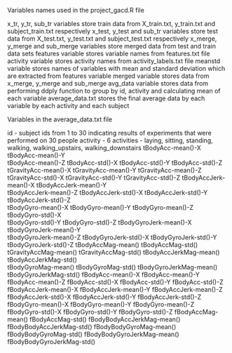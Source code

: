 Variables names used in the project_gacd.R file

x_tr, y_tr, sub_tr variables store train data from X_train.txt, y_train.txt and subject_train.txt respectively
x_test, y_test and sub_tr  variables store test data from X_test.txt, y_test.txt and subject_test.txt respectively
x_merge, y_merge and sub_merge variables store merged data from test and train data sets
features variable stores variable names from features.txt file
activity variable stores activity names from activity_labels.txt file
meanstd variable stores names of variables with mean and standard deviation which are extracted from features variable
merged variable stores data from x_merge, y_merge and sub_merge
avg_data variable stores data from performing ddply function to group by id, activity and calculating mean of each variable
average_data.txt stores the final average data by each variable by each activity and each subject


Variables in the average_data.txt file

id - subject ids from 1 to 30 indicating results of experiments that were performed on 30 people
activity - 6 activities - laying, sitting, standing, walking, walking_upstairs, walking_downstairs
tBodyAcc-mean()-X
tBodyAcc-mean()-Y          
tBodyAcc-mean()-Z
tBodyAcc-std()-X
tBodyAcc-std()-Y
tBodyAcc-std()-Z
tGravityAcc-mean()-X
tGravityAcc-mean()-Y
tGravityAcc-mean()-Z
tGravityAcc-std()-X
tGravityAcc-std()-Y
tGravityAcc-std()-Z
tBodyAccJerk-mean()-X
tBodyAccJerk-mean()-Y      
tBodyAccJerk-mean()-Z
tBodyAccJerk-std()-X
tBodyAccJerk-std()-Y
tBodyAccJerk-std()-Z       
tBodyGyro-mean()-X
tBodyGyro-mean()-Y
tBodyGyro-mean()-Z
tBodyGyro-std()-X          
tBodyGyro-std()-Y
tBodyGyro-std()-Z
tBodyGyroJerk-mean()-X
tBodyGyroJerk-mean()-Y     
tBodyGyroJerk-mean()-Z
tBodyGyroJerk-std()-X
tBodyGyroJerk-std()-Y
tBodyGyroJerk-std()-Z
tBodyAccMag-mean()
tBodyAccMag-std()
tGravityAccMag-mean()
tGravityAccMag-std()
tBodyAccJerkMag-mean()
tBodyAccJerkMag-std()      
tBodyGyroMag-mean()
tBodyGyroMag-std()
tBodyGyroJerkMag-mean()
tBodyGyroJerkMag-std()
fBodyAcc-mean()-X
fBodyAcc-mean()-Y
fBodyAcc-mean()-Z
fBodyAcc-std()-X
fBodyAcc-std()-Y
fBodyAcc-std()-Z
fBodyAccJerk-mean()-X
fBodyAccJerk-mean()-Y
fBodyAccJerk-mean()-Z
fBodyAccJerk-std()-X
fBodyAccJerk-std()-Y
fBodyAccJerk-std()-Z
fBodyGyro-mean()-X
fBodyGyro-mean()-Y
fBodyGyro-mean()-Z
fBodyGyro-std()-X
fBodyGyro-std()-Y
fBodyGyro-std()-Z
fBodyAccMag-mean()
fBodyAccMag-std()
fBodyBodyAccJerkMag-mean()
fBodyBodyAccJerkMag-std()
fBodyBodyGyroMag-mean()
fBodyBodyGyroMag-std()
fBodyBodyGyroJerkMag-mean()
fBodyBodyGyroJerkMag-std()
